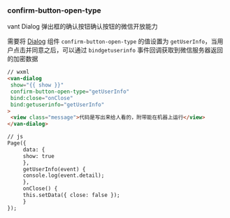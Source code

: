 ### confirm-button-open-type

vant Dialog 弹出框的确认按钮确认按钮的微信开放能力

需要将 [Dialog](https://developers.weixin.qq.com/miniprogram/dev/component/button.html) 组件 `confirm-button-open-type` 的值设置为 `getUserInfo`，当用户点击并同意之后，可以通过 `bindgetuserinfo` 事件回调获取到微信服务器返回的加密数据

```html
// wxml
<van-dialog
 show="{{ show }}"
 confirm-button-open-type="getUserInfo"
 bind:close="onClose"
 bind:getuserinfo="getUserInfo"
>
 <view class="message">代码是写出来给人看的，附带能在机器上运行</view>
</van-dialog>

// js
Page({
     data: {
     show: true
     },
     getUserInfo(event) {
     console.log(event.detail);
     },
     onClose() {
     this.setData({ close: false });
     }
});
```

